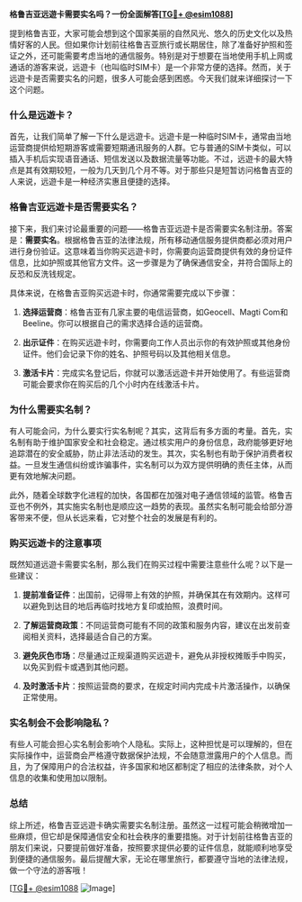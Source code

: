**格鲁吉亚远遊卡需要实名吗？一份全面解答[[TG💪+ @esim1088](https://t.me/s/esim1088)]**

提到格鲁吉亚，大家可能会想到这个国家美丽的自然风光、悠久的历史文化以及热情好客的人民。但如果你计划前往格鲁吉亚旅行或长期居住，除了准备好护照和签证之外，还可能需要考虑当地的通信服务。特别是对于想要在当地使用手机上网或通话的游客来说，远遊卡（也叫临时SIM卡）是一个非常方便的选择。然而，关于远遊卡是否需要实名的问题，很多人可能会感到困惑。今天我们就来详细探讨一下这个问题。

### 什么是远遊卡？

首先，让我们简单了解一下什么是远遊卡。远遊卡是一种临时SIM卡，通常由当地运营商提供给短期游客或需要短期通讯服务的人群。它与普通的SIM卡类似，可以插入手机后实现语音通话、短信发送以及数据流量等功能。不过，远遊卡的最大特点是其有效期较短，一般为几天到几个月不等。对于那些只是短暂访问格鲁吉亚的人来说，远遊卡是一种经济实惠且便捷的选择。

### 格鲁吉亚远遊卡是否需要实名？

接下来，我们来讨论最重要的问题——格鲁吉亚远遊卡是否需要实名制注册。答案是：**需要实名**。根据格鲁吉亚的法律法规，所有移动通信服务提供商都必须对用户进行身份验证。这意味着当你购买远遊卡时，你需要向运营商提供有效的身份证件信息，比如护照或其他官方文件。这一步骤是为了确保通信安全，并符合国际上的反恐和反洗钱规定。

具体来说，在格鲁吉亚购买远遊卡时，你通常需要完成以下步骤：

1. **选择运营商**：格鲁吉亚有几家主要的电信运营商，如Geocell、Magti Com和Beeline。你可以根据自己的需求选择合适的运营商。
   
2. **出示证件**：在购买远遊卡时，你需要向工作人员出示你的有效护照或其他身份证件。他们会记录下你的姓名、护照号码以及其他相关信息。

3. **激活卡片**：完成实名登记后，你就可以激活远遊卡并开始使用了。有些运营商可能会要求你在购买后的几个小时内在线激活卡片。

### 为什么需要实名制？

有人可能会问，为什么要实行实名制呢？其实，这背后有多方面的考量。首先，实名制有助于维护国家安全和社会稳定。通过核实用户的身份信息，政府能够更好地追踪潜在的安全威胁，防止非法活动的发生。其次，实名制也有助于保护消费者权益。一旦发生通信纠纷或诈骗事件，实名制可以为双方提供明确的责任主体，从而更有效地解决问题。

此外，随着全球数字化进程的加快，各国都在加强对电子通信领域的监管。格鲁吉亚也不例外，其实施实名制也是顺应这一趋势的表现。虽然实名制可能会给部分游客带来不便，但从长远来看，它对整个社会的发展是有利的。

### 购买远遊卡的注意事项

既然知道远遊卡需要实名制，那么我们在购买过程中需要注意些什么呢？以下是一些建议：

1. **提前准备证件**：出国前，记得带上有效的护照，并确保其在有效期内。这样可以避免到达目的地后再临时找地方复印或拍照，浪费时间。

2. **了解运营商政策**：不同运营商可能有不同的政策和服务内容，建议在出发前查阅相关资料，选择最适合自己的方案。

3. **避免灰色市场**：尽量通过正规渠道购买远遊卡，避免从非授权摊贩手中购买，以免买到假卡或遇到其他问题。

4. **及时激活卡片**：按照运营商的要求，在规定时间内完成卡片激活操作，以确保正常使用。

### 实名制会不会影响隐私？

有些人可能会担心实名制会影响个人隐私。实际上，这种担忧是可以理解的，但在实际操作中，运营商会严格遵守数据保护法规，不会随意泄露用户的个人信息。而且，为了保障用户的合法权益，许多国家和地区都制定了相应的法律条款，对个人信息的收集和使用加以限制。

### 总结

综上所述，格鲁吉亚远遊卡确实需要实名制注册。虽然这一过程可能会稍微增加一些麻烦，但它却是保障通信安全和社会秩序的重要措施。对于计划前往格鲁吉亚的朋友们来说，只要提前做好准备，按照要求提供必要的证件信息，就能顺利地享受到便捷的通信服务。最后提醒大家，无论在哪里旅行，都要遵守当地的法律法规，做一个守法的游客哦！

[[TG💪+ @esim1088](https://t.me/s/esim1088) ![Image](https://i.postimg.cc/4NQfJmqS/Snipaste-2025-05-13-00-14-12.png)]